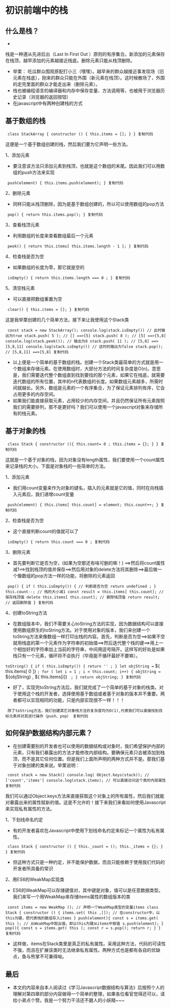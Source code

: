 # 初识前端中的栈 #

## 什么是栈？ ##

* 

栈是一种遵从先进后出（Last In First Out ）原则的有序集合。新添加的元素保存在栈顶，越早添加的元素越接近栈底。删除元素只能从栈顶删除。

* 举栗： 吃瓜群众围观原配打小三（嘿嘿）。越早来的群众越接近事发现场（旧元素在栈底），刚来的群众只能在外围（新元素在栈顶）。这时候散场了，外围的走完里面的群众才能走出来（删除元素）。
* 栈也被编程语言的编译器和内存中保存变量、方法调用等，也被用于浏览器历史记录（浏览器的返回按钮）
* 在javascript中有两种创建栈的方式

## 基于数组的栈 ##

` class StackArray { constructor () { this.items = []; } } 复制代码`

这便是一个基于数组创建的栈，然后我们要为它声明一些方法。

1、添加元素

* 要注意该方法只添加元素到栈顶，也就是这个数组的末尾。因此我们可以用数组的push方法来实现

` push(element) { this.items.push(element); } 复制代码`

2、删除元素

* 同样只能从栈顶删除，因为是基于数组创建的，所以可以使用数组的pop方法

` pop() { return this.items.pop(); } 复制代码`

3、查看栈顶元素

* 利用数组的长度来查看数组最后一个元素

` peek() { return this.items[ this.items.length - 1 ]; } 复制代码`

4、检查栈是否为空

* 如果数组的长度为零，那它就是空的

` isEmpty() { return this.items.length === 0 ; } 复制代码`

5、清空栈元素

* 可以直接把数组重置为空

` clear() { this.items = []; } 复制代码`

这是我举栗创建的几个简单方法，接下来让我使用这个Stack类

` const stack = new StackArray(); console.log(stack.isEmpty()) // 此时输出为true stack.push( 5 ); // [] ==>[5] stack.push( 8 ); // [5] ==>[5,8] console.log(stack.peek()); // 输出为8 stack.push( 11 ); // [5,8] ==>[5,8,11] console.log(stack.isEmpty()) // 这时的输出为false stack.pop(); // [5,8,11] ==>[5,8] 复制代码`

* 以上便是一个简单的基于数组的栈。创建一个Stack类最简单的方式就是用一个数组来存储元素。在使用数组时，大部分方法的时间复杂度是O(n)。意思是，我们需要迭代整个数组直到找到要找的那个元素，如果它在栈底，就需要迭代数组的所有位置，其中的n代表数组的长度。如果数组元素越多，所需时间就越长。另外，数组是元素的一个有序集合，为了保证元素排列有序，它会占用更多的内存空间。
* 如果我们能直接获取元素，占用较少的内存空间，并且仍然保证所有元素按照我们的需要排列，那不是更好吗？我们可以使用一个javascript对象来存储所有的栈元素。

## 基于对象的栈 ##

` class Stack { constructor (){ this.count= 0 ; this.items = {}; } } 复制代码`

这就是一个基于对象的栈，因为对象没有length属性，我们要使用一个count属性来记录栈的大小。下面是对象栈的一些简单的方法。

1、添加元素

* 我们用count变量来作为对象的键名，插入的元素就是它的值，同时在向栈插入元素后，我们递增count变量

` push(element) { this.items[ this.count] = element; this.count++; } 复制代码`

2、检查栈是否为空

* 这个直接判断count的值就可以了

` isEmpty() { return this.count === 0 ; 复制代码`

3、删除元素

* 首先要判断它是否为空，(如果为空那还有啥可删的嘛！) ==>然后将count属性减1==>找到栈顶的值并保存==>然后用对象的delete方法将其删除==>最后做一个像数组的pop方法一样的功能，将删除的元素返回

` pop() { if ( this.isEmpty()) { // 判断是否为空 return undefined ; } this.count--; // 栈的大小减1 const result = this.items[ this.count]; // 保存栈顶值 delete this.items[ this.count]; // 删除栈顶值 return result; // 返回删除值 } 复制代码`

4、创建toString方法

* 在数组版本中，我们不需要关心toString方法的实现，因为数据结构可以直接使用数组原生的toString方法。对于使用对象的版本，我们来创建一个toString方法来像数组一样打印出栈的内容。首先，判断是否为空==>如果不空就用栈底的第一个元素作为字符串的初始值==>然后迭代整个栈的键==>用上一个相加好的字符串加上当前的字符串，中间用逗号隔开。这样写的好处是如果栈只有一个元素，循环将不会执行（毕竟能不循环最好不要嘛）。

` toString() { if ( this.isEmpty()) { return '' ; } let objString = ` ${ this.items[ 0 ]} ` ; for ( let i = 1 ; i < this.count; i++) { objString = ` ${objString} , ${ this.items[i]} ` ; } return objString; } 复制代码`

* 好了，实现完toString方法后，我们就完成了一个简单的基于对象的栈类。对于使用这个栈的开发者，选择使用基于数组或者基于对象的版本并不重要。两者都可以实现相同的功能，只是内部实现很不一样！！！

` 除了toString方法，我们创建其它对象栈方法的复杂度均为O(1),代表我们可以直接找到目标元素并对其进行操作（push、pop） 复制代码`

## 如何保护数据结构内部元素？ ##

* 在创建需要别的开发者也可以使用的数据结构或对象时，我们希望保护内部的元素，只有我们暴露出的方法才能修改内部结构。要确保元素只会被添加到栈顶，而不是其它任何位置。但是我们上面所声明的两种方式并不是。那我们基于对象创建的类来说。举栗说明：

` const stack = new Stack() console.log( Object.keys(stack)); // ['count','items'] console.log(stack.items); // 可以直接访问这个类的内部属性 复制代码`

我们可以通过Object.keys方法来直接获取这个对象上的所有属性，然后我们就能对暴露出来的属性赋新的值。这是不允许的！接下来我们来看如何使用Javascript来实现私有属性的方法。

1、下划线命名约定

* 有的开发者喜欢在Javascript中使用下划线命名约定来标记一个属性为私有属性。

` class Stack { constructor () { this._count = (); this._items = {}; } } 复制代码`

* 但这种方式只是一种约定，并不能保护数据，而且只能依赖于使用我们代码的开发者所具备的常识

2、用ES6的WeakMap实现类

* ES6的WeakMap可以存储键值对，其中键是对象，值可以是任意数据类型。我们来写一个用WeakMap来存储items属性的数组版本的类

` const items = new WeakMap (); // 声明一个WeakMap类型的变量items class Stack { constructor () { items.set( this ,[]); // 在constructor中，以this为键，把代表栈的数组存入items } push(element){ const s = items.get( this ); // 从WeakMap中取出值，即以this为键从items中取值 s.push(element); } pop(){ const s = items.get( this ); const r = s.pop(); return r; } } 复制代码`

* 这样做，items在Stack类里是真正的私有属性。采用这种方法，代码的可读性不强，而且在扩展该类时无法继承私有属性。两种方式也是都有各自的优缺点，鱼与熊掌不可兼得呦。

## 最后 ##

* 本文的内容来自本人阅读过《学习Javascript数据结构与算法》后按照个人的理解对第四章的部分内容做得一个简单的整理，如果各位看官觉得还可以，请给小弟点个赞。我是一个努力干活还不磨人的小妖精~~~